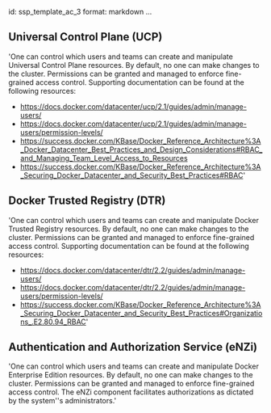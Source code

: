 id: ssp_template_ac_3
format: markdown
...
## Universal Control Plane (UCP)

'One can control which users and teams can create and manipulate
Universal Control Plane resources. By default, no one can make changes
to the cluster. Permissions can be granted and managed to enforce
fine-grained access control. Supporting documentation can be found at
the following resources:

- https://docs.docker.com/datacenter/ucp/2.1/guides/admin/manage-users/
- https://docs.docker.com/datacenter/ucp/2.1/guides/admin/manage-users/permission-levels/
- https://success.docker.com/KBase/Docker_Reference_Architecture%3A_Docker_Datacenter_Best_Practices_and_Design_Considerations#RBAC_and_Managing_Team_Level_Access_to_Resources
- https://success.docker.com/KBase/Docker_Reference_Architecture%3A_Securing_Docker_Datacenter_and_Security_Best_Practices#RBAC'
## Docker Trusted Registry (DTR)

'One can control which users and teams can create and manipulate
Docker Trusted Registry resources. By default, no one can make changes
to the cluster. Permissions can be granted and managed to enforce
fine-grained access control. Supporting documentation can be found at
the following resources:

- https://docs.docker.com/datacenter/dtr/2.2/guides/admin/manage-users/
- https://docs.docker.com/datacenter/dtr/2.2/guides/admin/manage-users/permission-levels/
- https://success.docker.com/KBase/Docker_Reference_Architecture%3A_Securing_Docker_Datacenter_and_Security_Best_Practices#Organizations_.E2.80.94_RBAC'
## Authentication and Authorization Service (eNZi)

'One can control which users and teams can create and manipulate
Docker Enterprise Edition resources. By default, no one can make
changes to the cluster. Permissions can be granted and managed to
enforce fine-grained access control. The eNZi component facilitates
authorizations as dictated by the system''s administrators.'
